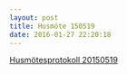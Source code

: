 ```yaml
---
layout: post
title: Husmöte 150519
date: 2016-01-27 22:20:18
---
```


<a href="/assets/2016/01/Husmötesprotokoll-20150519.pdf" rel="">Husmötesprotokoll 20150519</a>